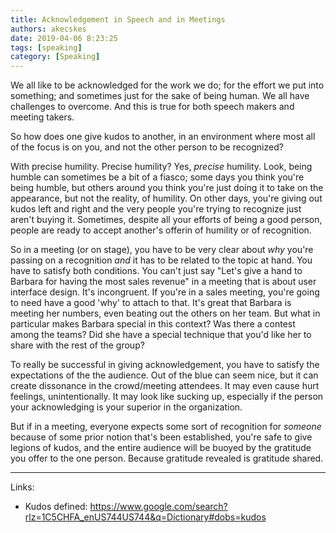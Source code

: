 ```yaml
---
title: Acknowledgement in Speech and in Meetings
authors: akecskes
date: 2019-04-06 8:23:25
tags: [speaking]
category: [Speaking]
---
```

<p>We all like to be acknowledged for the work we do; for the effort we put into something; and sometimes just for the sake of being human. We all have challenges to overcome. And this is true for both speech makers and meeting takers.</p>
<p>So how does one give kudos to another, in an environment where most all of the focus is on you, and not the other person to be recognized?</p>

<p>With precise humility. Precise humility? Yes, <em>precise </em>humility. Look, being humble can sometimes be a bit of a fiasco; some days you think you're being humble, but others around you think you're just doing it to take on the appearance, but not the reality, of humility. On other days, you're giving out kudos left and right and the very people you're trying to recognize just aren't buying it. Sometimes, despite all your efforts of being a good person, people are ready to accept another's offerin of humility or of recognition.</p>
<p>So in a meeting (or on stage), you have to be very clear about <em>why</em> you're passing on a recognition <em>and</em> it has to be related to the topic at hand. You have to satisfy both conditions. You can't just say "Let's give a hand to Barbara for having the most sales revenue" in a meeting that is about user interface design. It's incongruent. If you're in a sales meeting, you're going to need have a good 'why' to attach to that. It's great that Barbara is meeting her numbers, even beating out the others on her team. But what in particular makes Barbara special in this context? Was there a contest among the teams? Did she have a special technique that you'd like her to share with the rest of the group?</p>
<p>To really be successful in giving acknowledgement, you have to satisfy the expectations of the the audience. Out of the blue can seem nice, but it can create dissonance in the crowd/meeting attendees. It may even cause hurt feelings, unintentionally. It may look like sucking up, especially if the person your acknowledging is your superior in the organization.</p>
<p>But if in a meeting, everyone expects some sort of recognition for <em>someone</em> because of some prior notion that's been established, you're safe to give legions of kudos, and the entire audience will be buoyed by the gratitude you offer to the one person. Because gratitude revealed is gratitude shared.</p>
<hr />
<p>Links:</p>
<ul>
<li>Kudos defined: <a href="https://www.google.com/search?rlz=1C5CHFA_enUS744US744&amp;q=Dictionary#dobs=kudos">https://www.google.com/search?rlz=1C5CHFA_enUS744US744&amp;q=Dictionary#dobs=kudos</a></li>
</ul>